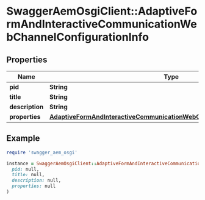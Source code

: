 # SwaggerAemOsgiClient::AdaptiveFormAndInteractiveCommunicationWebChannelConfigurationInfo

## Properties

| Name | Type | Description | Notes |
| ---- | ---- | ----------- | ----- |
| **pid** | **String** |  | [optional] |
| **title** | **String** |  | [optional] |
| **description** | **String** |  | [optional] |
| **properties** | [**AdaptiveFormAndInteractiveCommunicationWebChannelConfigurationProperties**](AdaptiveFormAndInteractiveCommunicationWebChannelConfigurationProperties.md) |  | [optional] |

## Example

```ruby
require 'swagger_aem_osgi'

instance = SwaggerAemOsgiClient::AdaptiveFormAndInteractiveCommunicationWebChannelConfigurationInfo.new(
  pid: null,
  title: null,
  description: null,
  properties: null
)
```

